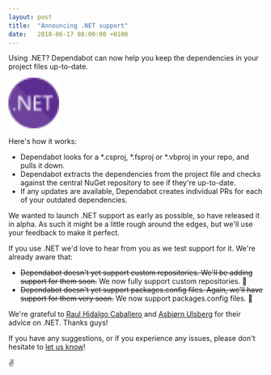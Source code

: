 ```yaml
---
layout: post
title:  "Announcing .NET support"
date:   2018-06-17 08:00:00 +0100
---
```


Using .NET? Dependabot can now help you keep the dependencies in your
project files up-to-date.

<p class="image-medium">
  <img src="images/dotnet-logo.svg" alt=".NET" height="100px" />
</p>

Here's how it works:
- Dependabot looks for a \*.csproj, \*.fsproj or \*.vbproj in your repo,
  and pulls it down.
- Dependabot extracts the dependencies from the project file and checks against
  the central NuGet repository to see if they're up-to-date.
- If any updates are available, Dependabot creates individual PRs for each of
  your outdated dependencies.

We wanted to launch .NET support as early as possible, so have released it
in alpha. As such it might be a little rough around the edges, but we'll use
your feedback to make it perfect.

If you use .NET we'd love to hear from you as we test support for it. We're
already aware that:
- ~~Dependabot doesn't yet support custom repositories. We'll be adding support
  for them soon.~~ We now fully support custom repositories. 🎉
- ~~Dependabot doesn't yet support packages.config files. Again, we'll have
  support for them very soon.~~ We now support packages.config files. 🎉

We're grateful to [Raul Hidalgo Caballero][raul] and [Asbjørn Ulsberg][asbjorn]
for their advice on .NET. Thanks guys!

If you have any suggestions, or if you experience any issues, please don't
hesitate to [let us know][feedback-link]!

✌️

[raul]: https://github.com/deinok
[asbjorn]: https://github.com/asbjornu
[feedback-link]: https://github.com/dependabot/feedback
